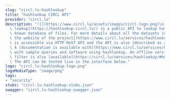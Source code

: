 ```yaml
---
slug: "circl-lu-hashlookup"
title: "hashlookup CIRCL API"
provider: "circl.lu"
description: "![](https://www.circl.lu/assets/images/circl-logo.png)\n[CIRCL hash\
  \ lookup](https://hashlookup.circl.lu/) is a public API to lookup hash values against\
  \ known database of files. For more details about all the datasets included [visit\
  \ the website of the project](https://www.circl.lu/services/hashlookup/). The API\
  \ is accessible via HTTP ReST API and the API is also [described as an OpenAPI](https://hashlookup.circl.lu/swagger.json).\
  \ A [documentation is available with](https://www.circl.lu/services/hashlookup/)\
  \ with sample queries and software using hashlookup. An offline version as Bloom\
  \ filter is also [available](https://circl.lu/services/hashlookup/#how-to-quickly-check-a-set-of-files-in-a-local-directory).\
  \ The API can be tested live in the interface below."
logo: "circl.lu-hashlookup-logo.png"
logoMediaType: "image/png"
tags:
- "security"
stubs: "circl.lu-hashlookup-stubs.json"
swagger: "circl.lu-hashlookup-swagger.json"
---
```

